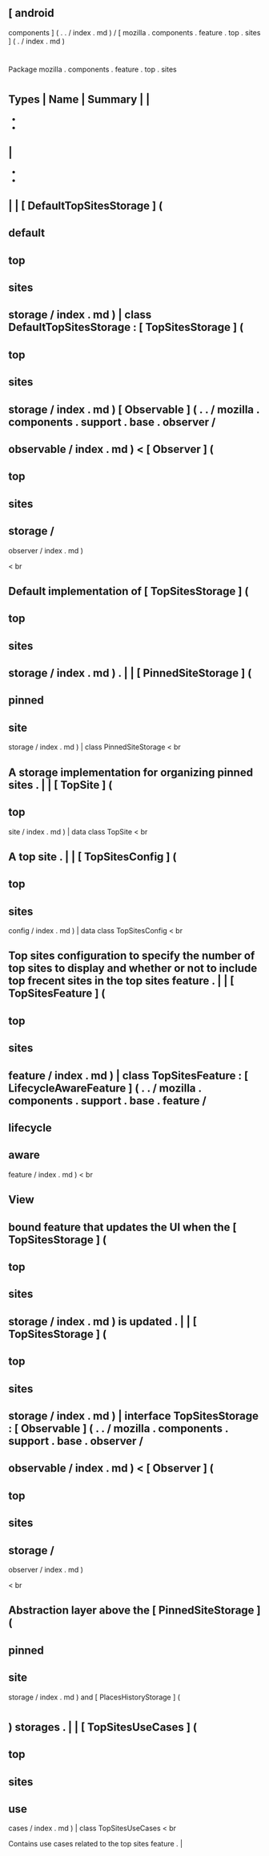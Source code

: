 [
android
-
components
]
(
.
.
/
index
.
md
)
/
[
mozilla
.
components
.
feature
.
top
.
sites
]
(
.
/
index
.
md
)
#
#
Package
mozilla
.
components
.
feature
.
top
.
sites
#
#
#
Types
|
Name
|
Summary
|
|
-
-
-
|
-
-
-
|
|
[
DefaultTopSitesStorage
]
(
-
default
-
top
-
sites
-
storage
/
index
.
md
)
|
class
DefaultTopSitesStorage
:
[
TopSitesStorage
]
(
-
top
-
sites
-
storage
/
index
.
md
)
[
Observable
]
(
.
.
/
mozilla
.
components
.
support
.
base
.
observer
/
-
observable
/
index
.
md
)
<
[
Observer
]
(
-
top
-
sites
-
storage
/
-
observer
/
index
.
md
)
>
<
br
>
Default
implementation
of
[
TopSitesStorage
]
(
-
top
-
sites
-
storage
/
index
.
md
)
.
|
|
[
PinnedSiteStorage
]
(
-
pinned
-
site
-
storage
/
index
.
md
)
|
class
PinnedSiteStorage
<
br
>
A
storage
implementation
for
organizing
pinned
sites
.
|
|
[
TopSite
]
(
-
top
-
site
/
index
.
md
)
|
data
class
TopSite
<
br
>
A
top
site
.
|
|
[
TopSitesConfig
]
(
-
top
-
sites
-
config
/
index
.
md
)
|
data
class
TopSitesConfig
<
br
>
Top
sites
configuration
to
specify
the
number
of
top
sites
to
display
and
whether
or
not
to
include
top
frecent
sites
in
the
top
sites
feature
.
|
|
[
TopSitesFeature
]
(
-
top
-
sites
-
feature
/
index
.
md
)
|
class
TopSitesFeature
:
[
LifecycleAwareFeature
]
(
.
.
/
mozilla
.
components
.
support
.
base
.
feature
/
-
lifecycle
-
aware
-
feature
/
index
.
md
)
<
br
>
View
-
bound
feature
that
updates
the
UI
when
the
[
TopSitesStorage
]
(
-
top
-
sites
-
storage
/
index
.
md
)
is
updated
.
|
|
[
TopSitesStorage
]
(
-
top
-
sites
-
storage
/
index
.
md
)
|
interface
TopSitesStorage
:
[
Observable
]
(
.
.
/
mozilla
.
components
.
support
.
base
.
observer
/
-
observable
/
index
.
md
)
<
[
Observer
]
(
-
top
-
sites
-
storage
/
-
observer
/
index
.
md
)
>
<
br
>
Abstraction
layer
above
the
[
PinnedSiteStorage
]
(
-
pinned
-
site
-
storage
/
index
.
md
)
and
[
PlacesHistoryStorage
]
(
#
)
storages
.
|
|
[
TopSitesUseCases
]
(
-
top
-
sites
-
use
-
cases
/
index
.
md
)
|
class
TopSitesUseCases
<
br
>
Contains
use
cases
related
to
the
top
sites
feature
.
|
